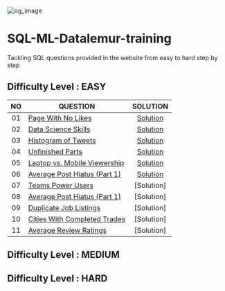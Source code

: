 ![og_image](https://github.com/marswanttobeanalyst/SQL-Datalemur-training/assets/141108687/0b320c48-f08c-4e04-9421-0cf4feccbc76)
# SQL-ML-Datalemur-training
Tackling SQL questions provided in the website from easy to hard step by step

## Difficulty Level : EASY

| NO | QUESTION | SOLUTION |
|:------:|------------|:---------:|
| 01 | [Page With No Likes](https://datalemur.com/questions/sql-page-with-no-likes) | [Solution](EASY/Page-With-No-Likes.sql)
| 02 | [Data Science Skills](https://datalemur.com/questions/matching-skills) | [Solution](EASY/Data-Science-Skills.sql)
| 03 | [Histogram of Tweets](https://datalemur.com/questions/sql-histogram-tweets) | [Solution](EASY/Histogram-of-Tweets.sql)
| 04 | [Unfinished Parts](https://datalemur.com/questions/tesla-unfinished-parts) | [Solution](EASY/Unfinished-Parts.sql)
| 05 | [Laptop vs. Mobile Viewership](https://datalemur.com/questions/laptop-mobile-viewership) | [Solution](EASY/Laptop-vs-Mobile-Viewership.sql)
| 06 | [Average Post Hiatus (Part 1)](https://datalemur.com/questions/sql-average-post-hiatus-1) | [Solution](ASY/Average-Post-Hiatus-1.sql)
| 07 | [Teams Power Users](https://datalemur.com/questions/teams-power-users) | [Solution]
| 08 | [Average Post Hiatus (Part 1)](https://datalemur.com/questions/sql-average-post-hiatus-1) | [Solution]
| 09 | [Duplicate Job Listings](https://datalemur.com/questions/duplicate-job-listings) | [Solution]
| 10 | [Cities With Completed Trades](https://datalemur.com/questions/completed-trades) | [Solution]
| 11 | [Average Review Ratings](https://datalemur.com/questions/sql-avg-review-ratings) | [Solution]


## Difficulty Level : MEDIUM


## Difficulty Level : HARD

